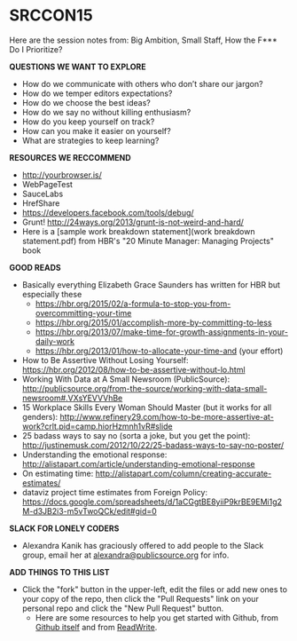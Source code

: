 # SRCCON15
Here are the session notes from: Big Ambition, Small Staff, How the F*** Do I Prioritize?

**QUESTIONS WE WANT TO EXPLORE**
* How do we communicate with others who don’t share our jargon? 
* How do we temper editors expectations?
* How do we choose the best ideas?
* How do we say no without killing enthusiasm?
* How do you keep yourself on track?
* How can you make it easier on yourself?
* What are strategies to keep learning? 

**RESOURCES WE RECCOMMEND**
* http://yourbrowser.is/
* WebPageTest
* SauceLabs
* HrefShare
* https://developers.facebook.com/tools/debug/ 
* Grunt! http://24ways.org/2013/grunt-is-not-weird-and-hard/
* Here is a [sample work breakdown statement](work breakdown statement.pdf) from HBR's "20 Minute Manager: Managing Projects" book

**GOOD READS**
* Basically everything Elizabeth Grace Saunders has written for HBR but especially these
  * https://hbr.org/2015/02/a-formula-to-stop-you-from-overcommitting-your-time
  * https://hbr.org/2015/01/accomplish-more-by-committing-to-less
  * https://hbr.org/2013/07/make-time-for-growth-assignments-in-your-daily-work
  * https://hbr.org/2013/01/how-to-allocate-your-time-and (your effort)
* How to Be Assertive Without Losing Yourself: https://hbr.org/2012/08/how-to-be-assertive-without-lo.html
* Working With Data at A Small Newsroom (PublicSource): http://publicsource.org/from-the-source/working-with-data-small-newsroom#.VXsYEVVVhBe
* 15 Workplace Skills Every Woman Should Master (but it works for all genders): http://www.refinery29.com/how-to-be-more-assertive-at-work?crlt.pid=camp.hiorHzmnh1vR#slide 
* 25 badass ways to say no (sorta a joke, but you get the point): http://justinemusk.com/2012/10/22/25-badass-ways-to-say-no-poster/ 
* Understanding the emotional response: http://alistapart.com/article/understanding-emotional-response 
* On estimating time:
http://alistapart.com/column/creating-accurate-estimates/ 
* dataviz project time estimates from Foreign Policy:
https://docs.google.com/spreadsheets/d/1aCGgtBE8yiiP9krBE9EMi1g2M-d3JB2i3-m5vTwoQCk/edit#gid=0 

**SLACK FOR LONELY CODERS**
* Alexandra Kanik has graciously offered to add people to the Slack group, email her at alexandra@publicsource.org for info.

**ADD THINGS TO THIS LIST**
* Click the "fork" button in the upper-left, edit the files or add new ones to your copy of the repo, then click the "Pull Requests" link on your personal repo and click the "New Pull Request" button.
  * Here are some resources to help you get started with Github, from [Github itself](https://guides.github.com/activities/hello-world/) and from [ReadWrite](http://readwrite.com/2013/09/30/understanding-github-a-journey-for-beginners-part-1).



